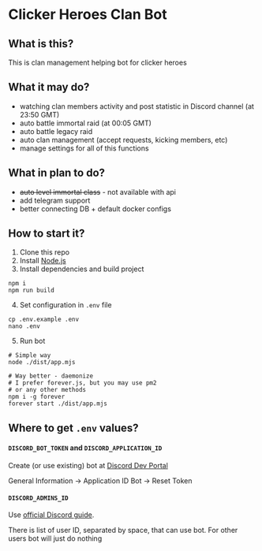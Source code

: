 # Clicker Heroes Clan Bot

## What is this?
This is clan management helping bot for clicker heroes

## What it may do?
- watching clan members activity and post statistic in Discord channel (at 23:50 GMT)
- auto battle immortal raid (at 00:05 GMT)
- auto battle legacy raid
- auto clan management (accept requests, kicking members, etc)
- manage settings for all of this functions

## What in plan to do?
- ~~auto level immortal class~~ - not available with api
- add telegram support
- better connecting DB + default docker configs

## How to start it?

1. Clone this repo
2. Install [Node.js](https://nodejs.org/en/download/)
3. Install dependencies and build project
```
npm i
npm run build
```
4. Set configuration in `.env` file
```
cp .env.example .env
nano .env
```
5. Run bot
```
# Simple way
node ./dist/app.mjs

# Way better - daemonize
# I prefer forever.js, but you may use pm2
# or any other methods
npm i -g forever
forever start ./dist/app.mjs
```

## Where to get `.env` values?

#### `DISCORD_BOT_TOKEN` and `DISCORD_APPLICATION_ID`
Create (or use existing) bot at [Discord Dev Portal](https://discord.com/developers/applications)

General Information -> Application ID
Bot -> Reset Token

#### `DISCORD_ADMINS_ID`
Use [official Discord guide](https://support.discord.com/hc/en-us/articles/206346498-Where-can-I-find-my-User-Server-Message-ID#h_01HRSTXPS5H5D7JBY2QKKPVKNA).

There is list of user ID, separated by space, that can use bot. For other users bot will just do nothing